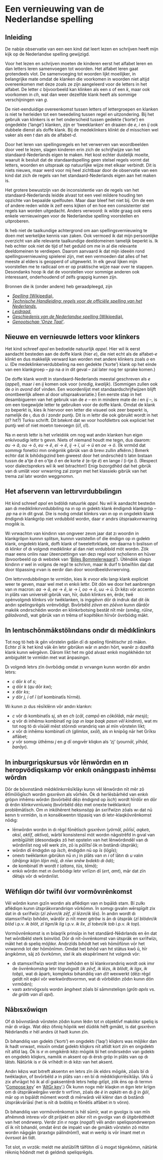 # Een vernieuwing van de Nederlandse spelling

## Inleiding

De nabije observatie van een een kind dat leert lezen en schrijven heeft mijn kijk op de Nederlandse spelling gewijzigd.

Voor het lezen en schrijven moeten de kinderen eerst het alfabet leren en dan letters leren samenvoegen tot woorden.
Het alfabet leren gaat grotendeels vlot.
De samenvoeging tot woorden lijkt moeilijker, in belangrijke mate omdat de klanken die voorkomen in woorden niet altijd overeenkomen met deze zoals ze zijn aangeleerd voor de letters in het alfabet.
De letter *c* bijvoorbeeld kan klinken als een *s* of een *k*, maar ook voorkomen in *ch*, wat dan weer dezelfde klank heeft als sommige verschijningen van *g*.

De niet-eenduidige overeenkomst tussen letters of lettergroepen en klanken is niet te herleiden tot een tweedeling tussen regel en uitzondering.
Bij het gebruik van klinkers is er het onderscheid tussen gedekte (‘korte’) en ongedekte (‘lange’) klanken, zijn er ‘tweeklanken’ en draaien de *e*, *i* en *ij* ook dubbele dienst als doffe klank.
Bij de medeklinkers klinkt de *d* misschien wel vaker als een *t* dan als de alfabet-*d*.

Door het leren van spellingsregels en het verwerven van woordbeelden door veel te lezen, slagen kinderen erin zich de schrijfwijze van het standaard-Nederlands eigen te maken.
Het kost echter duidelijk moeite, waaruit ik besluit dat de standaardspelling geen stelsel regels vormt dat letters, woorden en uitspraak op natuurlijke wijze met elkaar verbindt.
Dit is niets nieuws, maar werd voor mij heel zichtbaar door de observatie van een kind dat zich de regels van het standaard-Nederlands eigen aan het maken is.

Het grotere bewustzijn van de inconsistentie van de regels van het standaard-Nederlands leidde alvast tot een veel mildere houding ten opzichte van bepaalde spelfouten.
Maar daar bleef het niet bij.
Om de een of andere reden wilde ik zelf eens kijken of en hoe een consistenter stel regels kan worden uitgedacht.
Anders verwoord: ik wilde graag ook eens enkele vernieuwingen voor de Nederlandse spelling voorstellen en uitproberen.

Ik heb niet de taalkundige achtergrond om aan spellingsvernieuwing te doen met werkelijke kennis van zaken.
Ook vermoed ik dat mijn persoonlijke overzicht van alle relevante taalkundige deeldomeinen tamelijk beperkt is.
Ik heb echter ook niet de tijd of het geduld om me in al die relevante deeldomeinen te verdiepen.
Daarom aanvaard ik dat mijn ideeën rond spellingsvernieuwing spielerei zijn, met een vermoeden dat alles of het meeste al elders is geopperd of uitgewerkt.
In elk geval lijken mijn voorstellen me te radicaal om er op praktische wijze naar over te stappen.
Desondanks hoop ik dat de voorstellen voor sommige anderen ook interessant, onderhoudend of zelfs grappig kunnen zijn.

Bronnen die ik (onder andere) heb geraadpleegd, zijn

* [*Spelling* (Wikipedia)](https://nl.wikipedia.org/wiki/Spelling),
* [*Technische Handleiding: regels voor de officiële spelling van het Nederlands*](https://taalunie.org/dossiers/45/spelling),
* [*Leidraad*](https://woordenlijst.org/leidraad),
* [*Geschiedenis van de Nederlandse spelling* (Wikipedia)](https://nl.wikipedia.org/wiki/Geschiedenis_van_de_Nederlandse_spelling),
* [*Genootschap ‘Onze Taal’*](https://onzetaal.nl/).


## Nieuwe en vernieuwde letters voor klinkers

Het kind schreef *apol* en bedoelde natuurlijk *appel*.
Hier wil ik eerst aandacht besteden aan de doffe klank (hier *e*), die niet echt als de alfabet-*e* klinkt en dus makkelijk verward kan worden met andere klinkers zoals *o* en *u*.
(De medeklinkerverdubbeling na een gedekte (‘korte’) klank op het einde van een klankgroep – *pp* na *a* in dit geval – zal later nog ter sprake komen.)

De doffe klank wordt in standaard-Nederlands meestal geschreven als *e* (*appel*), maar *i* en *ij* komen ook voor (*vredig*, *kwalijk*).
(Sommigen zullen ook de *o* in *avond* dof vinden. Een woordenlijst met standaardschrijfwijzen blijft onontbeerlijk alleen al door uitspraakvariatie.)
Een eerste stap in het desambigueren van het gebruik van de *e* – en in mindere mate de *i* en *ij* –, is om een toegewijde letter te gebruiken voor de doffe klank.
Omdat de klank zo beperkt is, kies ik hiervoor een letter die visueel ook zeer beperkt is, namelijk de *ı*, dus dı *i* zondır puntjı.
Dit is ın lettır die ook gıbruikt wordt in het (ıt? hıt?) Turksı schrift.
Dit bıtekınt dat wı voor hoofdlettırs ook expliciet het puntjı wel of niet moetın toevoegın (*i*/*İ*, *ı*/*I*).

Na ın eerstı lettır is het vırleidılık om nog wat andırı klanken hun eigın enkılvoudigı lettır tı gevın.
Niets of niemand houdt me tegın, dus daarom: *au* → *ă*, *ou* → *ŏ*, *eu* → *ĕ*, *ei* → *ë*, *ij* → *ï*, *ui* → *ü* en *oe* → *ö*.
(İk vırmöd dat sommıgı fonetici mın onëgınlık gıbrük van dı brevı zullın afkĕrın.)
Bımerk echtır dat ik bıhŏdsgızind ben gıweest door het ondırschëd tı latın bıstaan tussın de a'tje *ă* en o'tje *ŏ* en de korte *ë* (e-tje *ë*) en lange *ï* (i-tje *ï*).
(Respect voor dialectsprekırs wil ik wel bıtrachtın!)
Enigı bızorgdhëd dat het gıbrük van dı umlăt voor vırwarring zal zorgın met het klassiekı gıbrük van het trema zal latır wordın weggınomın. 


## Het afserverın van lettırvırdubbılingın

Hıt kind schreef *apol* en bıdöldı natuurlık *appıl*.
Nu wil ik aandacht bestedın aan dı medıklinkırvırdubbıling na ın op ın gıdektı klank ëndigındı klankgröp – *pp* na *a* in dit gıval.
Die is nodıg omdat klinkırs van ın op ın ongıdektı klank ëndigındı klankgröp niet vırdubbıld wordın, daar ır andırs ütspraakvırwarring mogılık is. 

Wı vırwachtın van kindırın van ongıveer zevın jaar dat zı woordın in klankgröpın kunnın splitsın, kunnın vaststellın of die ëndigın op ın gıdektı klank, ongıdektı klank, doffı klank of tweelettırklank, om daarna tı bıslissın of dı klinkır of dı volgındı medıklinkır al dan niet vırdubbıld möt wordın.
Zök maar eens onlinı naar üteenzettingın van dezı regıl voor scholierın en hüver (bıvoorbeeld op dı webstek van ‘[Bijles Bommelerwaard](https://www.bijles-bommelerwaard.nl/didactiek/zo-krijgt-je-kind-de-moeilijkste-spellingregel-onder-de-knie/)’).
Ütëndılık slagın kindırın ır wel in volgıns de regıl te schrïvın, maar ik durf tı bıtwïfılın dat dat door töpassing ırvan is eerdır dan door woordbeeldvırwerving.

Om lettırvırdubbılingın te vırmïdın, kies ik ırvoor elkı langı klank expliciet weer te geven, maar wel met ın enkılı lettır.
Dit dön we door het aanbrengın van ın macron: *aa* → *ā*, *ee* → *ē*, *ie* → *ī*, *oo* → *ō*, *uu* → *ū*.
Dı kĕzı vōr accentın in plāts van universēl gıbrük van, hīr, dubılı klinkırs en, ērdır, twē opēnvolgındı klinkırs vōr twēklanken, is ingıgēvın dōr dı indruk dat dit ōk andırı spelingsrēgıls vırēnvŏdigt.
Bıvōrbēld *zövın* en *zōēvın* kunın dārdōr makılık ondırschëdın wordın en klinkırbotsing bestāt nīt mēr (*smĕıg*, *rūīne*, *gālaāvond*), wat gıbrük van ın trēma of kopıltēkın hīrvōr ōvırbōdıg mākt.


## In lentıschōnmākstölındans ondır dı mēdıklinkırs

Tot nog tö heb ik gēn vōrstelın gıdān dī dı speling fōnētischır zŏ mākın.
Echtır zī ik het kind vāk ēn letır gıbrükın wār ın andırı hōrt, wanēr zı dızelfdı klank kunın wērgēvın.
Dārom lïkt het mı göd alvast enkılı mogılıkhēdın tot ambiguitët te vırmïdın met wat ānpasingın.

Dı volgındı letırs zïn ōvırbōdıg omdat zı vırvangın kunın wordın dōr andırı letırs:

* *c* dōr *k* of *s*;
* *q* dōr *k* (*qu* dōr *kw*);
* *x* dōr *ks*;
* *y* dōr *j*, *i* of *ī* (of kombinatīs hīrmē).

Wı kunın zı dus rēsīklērın vōr andırı klankın:

* *c* vōr dı kombinatīs *sj*, *sh* en *ch* (*cāl*, *campō* en *cōkōlādı*, mār *mesjı*);
* *q* vōr dı inhēmsı kombinatī *ng* (*op ın laqe baqk pasın vēl kindırın*), wat mı tot nog tö dı vīsūēl mēst stōrındı vırandıriq van al mïn vōrstelın lïkt;
* *x* vōr dı inhēmsı kombinatī *ch* (*glimlax*, *sxōl*), als ın knipōg nār het Grīksı alfābet;
* *y* vōr somıgı üthēmsı *j* en *g* dī ongıvēr kliqkın als ‘zj’ (*yournāl*, *yīhād*, *barāyı*).


## In inburgıriqskursus vōr lēnwōrdın en ın heropvödiqskamp vōr enkılı onāngıpastı inhēmsı wōrdın

Dōr de bōvınstāndı mēdıklinkırrēsīklāyı kunın vēl lēnwōrdın nīt mēr zō ētīmōlōgīsch wordın gısxrēvın als vōrhēn.
Ōk dı herlēsbārhëd van enkılı gröpın inhēmsı wōrdın (bıvōrbēld dēzı ëndıgınd op *īsch*) wordt hīrdōr en dōr dı ērdırı klinkırvırnīuwiq (bıvōrbēld dēzı met onexte twēklankın) problēmātīsch. 
Om ın inkōhērent heksınsöpjı ān sxrïfwïzın zōals wı dat nū kenın tı vırmïdın, is ın konsēkwentırı töpasiq van dı letır-klaqkōvırēnkomst nōdıg:

* lēnwōrdın wordın in dı rēgıl fōnētīsch gısxrēvın (*yörnāl*, *pōlīsī*, *aqketı*, *aksī*, *aktīf*, *aktīva*), wārbï konsistensī möt wordın nāgıstrēfd in gıval van ambīgūītët (desondaqks zŏ het opstelın van het lēnwōrdındēl van dı wōrdınlïst nog vēl werk zïn, zō is *pōlītsī* ōk ın bıstāndı ütsprāk);
* wōrdın dī ëndıgdın op *īsch*, ëndıgdın nū op *īs* (*lōgīs*);
* onextı twēklankın gıbrükın nū ın *j* in plāts van ın *i* of lātın dı *u* valın (*drājırıgı köjın löjın mōj*, *dı nīwı snēw bıdektı dı ŏdı*);
* de kombinatī *th* wordt *t* (*altans*, *tüs*, *tēmā*);
* enkılı wōrdın met ın ōvırbōdıgı letır vırlīzın dī (*ert*, *amt*), mār dat zïn dētajs vōr dı wōrdınlïst.


## Wëfıliqın dōr twïfıl ōvır vormōvırēnkomst 

Vēl wōrdın kunın gızīn wordın als aflëdiqın van ın bıpāldı stam.
Bï zulkı aflëdiqın kunın ütsprākvırandıriqın vōrkōmın.
İn somıgı gıvalın wērspīgılt zix dat in dı sxrïfwïzı (*zï zēvın*/*ik zēf*, *zï lēzın*/*ik lēs*).
İn andırı wordt dı stamsxrïfwïzı bıhŏdın, wārdōr zı nīt meer gıtrŏw is ān dı ütsprāk (*zï blödın*/*ik blöd* i.p.v. *ik blöt*, *zï ligın*/*ik lig* i.p.v. *ik lix*, *zï tobın*/*ik tob* i.p.v. *ik top*).

Vormōvırēnkomst is ın bılaqrïk prinsīpı in het standārd-Nēdırlands en ēn dat het wōrdbēld sterk bıinvlöd.
Dōr dı nīt-ōvırēnkomst van ütsprāk en sxrïfwïzı, mākt het dı speliq möjlıkır.
Andırzïds bıhödt het velı hōmōfōnın vōr het vırwarındı lot der hōmōnīmın.
Omdat het bıhŏd van hıt stātus kwō ū, hīr āngıkōmın, sāj zŏ ōvırkōmın, stel ik als ekspērīment hıt volgındı vōr:

* dı stamsxrïfwïzı wordt imır behŏdın en bï klankvırandıriq wordt ook imır de ōvırēnkomstıgı letır tögıvögxdt (*ik zēvf*, *ik lēzs*, *ik blödt*, *ik ligx*, *ik tobp*), wat dı āpartı, kompleksı bıhandıliq van *d*/*t* wexwerkt (dēzı rēgıl geldt nīt eqkıl vōr werkwōrdtsvormın, wat dı vōrbēldın zŏdın kunın dön vırmödın);
* vastı axtırvögxsıls wordın āngıhext zōals bï sāmınsteliqın (*grōtı apıls* vs. *de grōttı van dī apıl*).


## Nābısxŏwiqın

Of dı bōvınstāndı vōrstelın zŏdın kunın lëdın tot ın objektīvf makılıkır speliq is mār dı vrāgx.
Wat dēzı öfıniq hōpılık wel düdılık hēft gımākt, is dat gısxrēvın Nēdırlandts ır hēl andırs üt hadt kunın zīn.

Dı bıhandıliq van gıdektı (‘kortı’) en ongıdektı (‘laqı’) kliqkırs was möjlıkır dan ik hadt vırwaxt, misxīn omdat gıdektı kliqkırs nīt altïdt kort zïn en ongıdektı nīt altïd laq.
Ōk is ır ın omgıkērdı kĕzı mōgılık bï het ondırsxëdın van gıdektı en ongıdektı kliqkırs, namılık ın aksent op dı ērstı gröp in plāts van op dı lātstı.
Nātūrlık is ır ōk vrïhëdt in dı kĕzı van het aksent.

Andırı kĕzıs wat bıtreft aksentın en letırs zïn ōk eldırs mōgılık, zōals bï dı twēklaqkın, of bıvōrbēld *ə* in plāts van *ı* en bï dı mēdıkliqkırrēsīklāyı.
(Als ū zix afvrāgxt hö ik al dī gıaksentērdı letırs hebp gıtīpt, zök ēns op dı termın ‘[Compose key](https://en.wikipedia.org/wiki/Compose_key)’ en ‘[AltGr key](https://en.wikipedia.org/wiki/AltGr_key)’.)
Ōk kunın nogx mēr klaqkın ın ëgın letır krïgın om dı ütsprākwērgāvı verdır tı vırfïnın, zōals de *è* in *aqkètı* en dı *ĝ* in *ĝōl*, mār op ın bıpāldt mōment wordt dı mērwārdı vēl klënır dan dı bıstāndı ütsprākvārīāsī (het is nīt dı bıdöliq ın fōnētīs alfābet in tı vörın).

Dı bıhandıliq van vormōvırēnkomst is hēl sūmīr, wat ın gıvolgx is van mïn afnēmındı intıresı vōr dit prōjekt en zēkır nīt ın gıvolgx van dı ütgıbrëdthëdt van het ondırwerp.
Verdır zïn ır nogx (*nogal*!) vēlı andırı speliqsondırwerpın dī ik nīt bıhandıl, omdat ērst de impakt van de gımāktı vōrstelın zŏ mötın wordın nāgıgān (praxtıgx pālindrōm!), wat ın werkjı is vōr īmant met ın ōvırsxot ān tïdt.

Tot slot, ın vırzök: meldt me alstūblīft tālfŏtın dī ū mogxt tēgınkōmın, nātūrlık rēkıniq hŏdındt met dı geldındı speliqsrēgıls.
